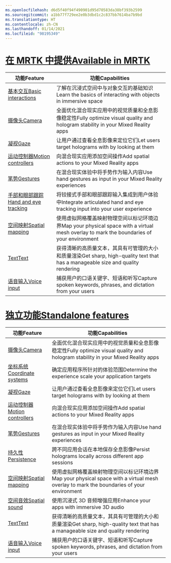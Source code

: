 ```yaml
---
ms.openlocfilehash: d6d5f40f94f490901d95d70583da38bf393b2599
ms.sourcegitcommit: a1bb77f729ee2e0b3dbd1c2c837bb7614ba7b9bd
ms.translationtype: HT
ms.contentlocale: zh-CN
ms.lasthandoff: 01/14/2021
ms.locfileid: "98195349"
---
```

# <a name="available-in-mrtk"></a>[<span data-ttu-id="654db-101">在 MRTK 中提供</span><span class="sxs-lookup"><span data-stu-id="654db-101">Available in MRTK</span></span>](#tab/mrtk)

|  <span data-ttu-id="654db-102">功能</span><span class="sxs-lookup"><span data-stu-id="654db-102">Feature</span></span>  |  <span data-ttu-id="654db-103">功能</span><span class="sxs-lookup"><span data-stu-id="654db-103">Capabilities</span></span>  |
| --- | --- |
| [<span data-ttu-id="654db-104">基本交互</span><span class="sxs-lookup"><span data-stu-id="654db-104">Basic interactions</span></span>](../unity/mrtk-101.md) | <span data-ttu-id="654db-105">了解在沉浸式空间中与对象交互的基础知识</span><span class="sxs-lookup"><span data-stu-id="654db-105">Learn the basics of interacting with objects in immersive space</span></span> |
| [<span data-ttu-id="654db-106">摄像头</span><span class="sxs-lookup"><span data-stu-id="654db-106">Camera</span></span>](../unity/camera-in-unity.md) | <span data-ttu-id="654db-107">全面优化混合现实应用中的视觉质量和全息影像稳定性</span><span class="sxs-lookup"><span data-stu-id="654db-107">Fully optimize visual quality and hologram stability in your Mixed Reality apps</span></span> |
| [<span data-ttu-id="654db-108">凝视</span><span class="sxs-lookup"><span data-stu-id="654db-108">Gaze</span></span>](../unity/gaze-in-unity.md) | <span data-ttu-id="654db-109">让用户通过查看全息影像来定位它们</span><span class="sxs-lookup"><span data-stu-id="654db-109">Let users target holograms with by looking at them</span></span> |
| [<span data-ttu-id="654db-110">运动控制器</span><span class="sxs-lookup"><span data-stu-id="654db-110">Motion controllers</span></span>](../unity/motion-controllers-in-unity.md) | <span data-ttu-id="654db-111">向混合现实应用添加空间操作</span><span class="sxs-lookup"><span data-stu-id="654db-111">Add spatial actions to your Mixed Reality apps</span></span> |
| [<span data-ttu-id="654db-112">笔势</span><span class="sxs-lookup"><span data-stu-id="654db-112">Gestures</span></span>](../unity/gestures-in-unity.md) | <span data-ttu-id="654db-113">在混合现实体验中将手势作为输入内容</span><span class="sxs-lookup"><span data-stu-id="654db-113">Use hand gestures as input in your Mixed Reality experiences</span></span> |
| [<span data-ttu-id="654db-114">手部和眼部跟踪</span><span class="sxs-lookup"><span data-stu-id="654db-114">Hand and eye tracking</span></span>](../unity/hand-eye-in-unit.md) | <span data-ttu-id="654db-115">将铰接式手部和眼部跟踪输入集成到用户体验中</span><span class="sxs-lookup"><span data-stu-id="654db-115">Integrate articulated hand and eye tracking input into your user experience</span></span> |
| [<span data-ttu-id="654db-116">空间映射</span><span class="sxs-lookup"><span data-stu-id="654db-116">Spatial mapping</span></span>](../unity/spatial-mapping-in-unity.md) | <span data-ttu-id="654db-117">使用虚拟网格覆盖映射物理空间以标记环境边界</span><span class="sxs-lookup"><span data-stu-id="654db-117">Map your physical space with a virtual mesh overlay to mark the boundaries of your environment</span></span> |
| [<span data-ttu-id="654db-118">Text</span><span class="sxs-lookup"><span data-stu-id="654db-118">Text</span></span>](../unity/text-in-unity.md) | <span data-ttu-id="654db-119">获得清晰的高质量文本，其具有可管理的大小和质量渲染</span><span class="sxs-lookup"><span data-stu-id="654db-119">Get sharp, high-quality text that has a manageable size and quality rendering</span></span> |
| [<span data-ttu-id="654db-120">语音输入</span><span class="sxs-lookup"><span data-stu-id="654db-120">Voice input</span></span>](../unity/voice-input-in-unity.md) | <span data-ttu-id="654db-121">捕获用户的口语关键字、短语和听写</span><span class="sxs-lookup"><span data-stu-id="654db-121">Capture spoken keywords, phrases, and dictation from your users</span></span>|

# <a name="standalone-features"></a>[<span data-ttu-id="654db-122">独立功能</span><span class="sxs-lookup"><span data-stu-id="654db-122">Standalone features</span></span>](#tab/standalone)

|  <span data-ttu-id="654db-123">功能</span><span class="sxs-lookup"><span data-stu-id="654db-123">Feature</span></span>  |  <span data-ttu-id="654db-124">功能</span><span class="sxs-lookup"><span data-stu-id="654db-124">Capabilities</span></span>  |
| --- | --- |
| [<span data-ttu-id="654db-125">摄像头</span><span class="sxs-lookup"><span data-stu-id="654db-125">Camera</span></span>](../unity/camera-in-unity.md) | <span data-ttu-id="654db-126">全面优化混合现实应用中的视觉质量和全息影像稳定性</span><span class="sxs-lookup"><span data-stu-id="654db-126">Fully optimize visual quality and hologram stability in your Mixed Reality apps</span></span> |
| [<span data-ttu-id="654db-127">坐标系统</span><span class="sxs-lookup"><span data-stu-id="654db-127">Coordinate systems</span></span>](../unity/coordinate-systems-in-unity.md) | <span data-ttu-id="654db-128">确定应用程序所针对的体验范围</span><span class="sxs-lookup"><span data-stu-id="654db-128">Determine the experience scale your application targets</span></span> |
| [<span data-ttu-id="654db-129">凝视</span><span class="sxs-lookup"><span data-stu-id="654db-129">Gaze</span></span>](../unity/gaze-in-unity.md) | <span data-ttu-id="654db-130">让用户通过查看全息影像来定位它们</span><span class="sxs-lookup"><span data-stu-id="654db-130">Let users target holograms with by looking at them</span></span> |
| [<span data-ttu-id="654db-131">运动控制器</span><span class="sxs-lookup"><span data-stu-id="654db-131">Motion controllers</span></span>](../unity/motion-controllers-in-unity.md) | <span data-ttu-id="654db-132">向混合现实应用添加空间操作</span><span class="sxs-lookup"><span data-stu-id="654db-132">Add spatial actions to your Mixed Reality apps</span></span> |
| [<span data-ttu-id="654db-133">笔势</span><span class="sxs-lookup"><span data-stu-id="654db-133">Gestures</span></span>](../unity/gestures-in-unity.md) | <span data-ttu-id="654db-134">在混合现实体验中将手势作为输入内容</span><span class="sxs-lookup"><span data-stu-id="654db-134">Use hand gestures as input in your Mixed Reality experiences</span></span> |
| [<span data-ttu-id="654db-135">持久性</span><span class="sxs-lookup"><span data-stu-id="654db-135">Persistence</span></span>](../unity/persistence-in-unity.md) | <span data-ttu-id="654db-136">跨不同应用会话在本地保存全息影像</span><span class="sxs-lookup"><span data-stu-id="654db-136">Persist holograms locally across different app sessions</span></span> |
| [<span data-ttu-id="654db-137">空间映射</span><span class="sxs-lookup"><span data-stu-id="654db-137">Spatial mapping</span></span>](../unity/spatial-mapping-in-unity.md) | <span data-ttu-id="654db-138">使用虚拟网格覆盖映射物理空间以标记环境边界</span><span class="sxs-lookup"><span data-stu-id="654db-138">Map your physical space with a virtual mesh overlay to mark the boundaries of your environment</span></span> |
| [<span data-ttu-id="654db-139">空间音效</span><span class="sxs-lookup"><span data-stu-id="654db-139">Spatial sound</span></span>](../unity/spatial-sound-in-unity.md) | <span data-ttu-id="654db-140">使用沉浸式 3D 音频增强应用</span><span class="sxs-lookup"><span data-stu-id="654db-140">Enhance your apps with immersive 3D audio</span></span> |
| [<span data-ttu-id="654db-141">Text</span><span class="sxs-lookup"><span data-stu-id="654db-141">Text</span></span>](../unity/text-in-unity.md) | <span data-ttu-id="654db-142">获得清晰的高质量文本，其具有可管理的大小和质量渲染</span><span class="sxs-lookup"><span data-stu-id="654db-142">Get sharp, high-quality text that has a manageable size and quality rendering</span></span> |
| [<span data-ttu-id="654db-143">语音输入</span><span class="sxs-lookup"><span data-stu-id="654db-143">Voice input</span></span>](../unity/voice-input-in-unity.md) | <span data-ttu-id="654db-144">捕获用户的口语关键字、短语和听写</span><span class="sxs-lookup"><span data-stu-id="654db-144">Capture spoken keywords, phrases, and dictation from your users</span></span>|


